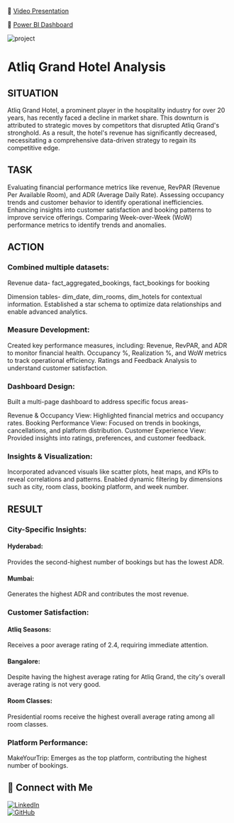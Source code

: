 📌 [Video Presentation](https://www.linkedin.com/posts/kuldeep-tanwar2845_%F0%9D%97%A5%F0%9D%97%B2%F0%9D%98%80%F0%9D%98%82%F0%9D%97%BA%F0%9D%97%B6%F0%9D%97%BB%F0%9D%97%B4-%F0%9D%97%A0%F0%9D%98%86-%F0%9D%97%97%F0%9D%97%AE%F0%9D%98%81%F0%9D%97%AE-%F0%9D%97%94%F0%9D%97%BB%F0%9D%97%AE%F0%9D%97%B9%F0%9D%98%86-activity-7281245614414217216-y29k?utm_source=share&utm_medium=member_desktop)

📌 [Power BI Dashboard](https://app.powerbi.com/view?r=eyJrIjoiOTMxYmQwZWMtZGM3MC00NTQ3LTg4YTItMDg0OGFhNjc1NWE0IiwidCI6ImM2ZTU0OWIzLTVmNDUtNDAzMi1hYWU5LWQ0MjQ0ZGM1YjJjNCJ9)

![project](https://github.com/tanwar2845/Hotel-Grand/blob/main/Images/Screenshot.png)

# Atliq Grand Hotel Analysis
## SITUATION
Atliq Grand Hotel, a prominent player in the hospitality industry for over 20 years, has recently faced a decline in market share.
This downturn is attributed to strategic moves by competitors that disrupted Atliq Grand's stronghold. As a result, the hotel's 
revenue has significantly decreased, necessitating a comprehensive data-driven strategy to regain its competitive edge.

## TASK
Evaluating financial performance metrics like revenue, RevPAR (Revenue Per Available Room), and ADR (Average Daily Rate).
Assessing occupancy trends and customer behavior to identify operational inefficiencies.
Enhancing insights into customer satisfaction and booking patterns to improve service offerings.
Comparing Week-over-Week (WoW) performance metrics to identify trends and anomalies.

## ACTION
### Combined multiple datasets:
Revenue data-
fact_aggregated_bookings, 
fact_bookings for booking 

Dimension tables- 
dim_date, 
dim_rooms, 
dim_hotels 
for contextual information.
Established a star schema to optimize data relationships and enable advanced analytics.

### Measure Development:
Created key performance measures, including:
Revenue, RevPAR, and ADR to monitor financial health.
Occupancy %, Realization %, and WoW metrics to track operational efficiency.
Ratings and Feedback Analysis to understand customer satisfaction.

### Dashboard Design:
Built a multi-page dashboard to address specific focus areas-

  Revenue & Occupancy View: 
    Highlighted financial metrics and occupancy rates.
  Booking Performance View: 
    Focused on trends in bookings, cancellations, and platform distribution.
  Customer Experience View: 
    Provided insights into ratings, preferences, and customer feedback.

### Insights & Visualization:
Incorporated advanced visuals like scatter plots, heat maps, and KPIs to reveal correlations and patterns.
Enabled dynamic filtering by dimensions such as city, room class, booking platform, and week number.

## RESULT

### City-Specific Insights:

#### Hyderabad:
Provides the second-highest number of bookings but has the lowest ADR.
#### Mumbai:
Generates the highest ADR and contributes the most revenue.

### Customer Satisfaction:

#### Atliq Seasons:
Receives a poor average rating of 2.4, requiring immediate attention.
#### Bangalore: 
Despite having the highest average rating for Atliq Grand, the city's overall average rating is not very good.
#### Room Classes: 
Presidential rooms receive the highest overall average rating among all room classes.
### Platform Performance:
MakeYourTrip: Emerges as the top platform, contributing the highest number of bookings.

## 🔗 Connect with Me
[![LinkedIn](https://img.shields.io/badge/LinkedIn-0077B5?style=for-the-badge&logo=linkedin&logoColor=white)](https://www.linkedin.com/in/kuldeep-tanwar2845)  
[![GitHub](https://img.shields.io/badge/GitHub-181717?style=for-the-badge&logo=github&logoColor=white)](https://github.com/tanwar2845)
